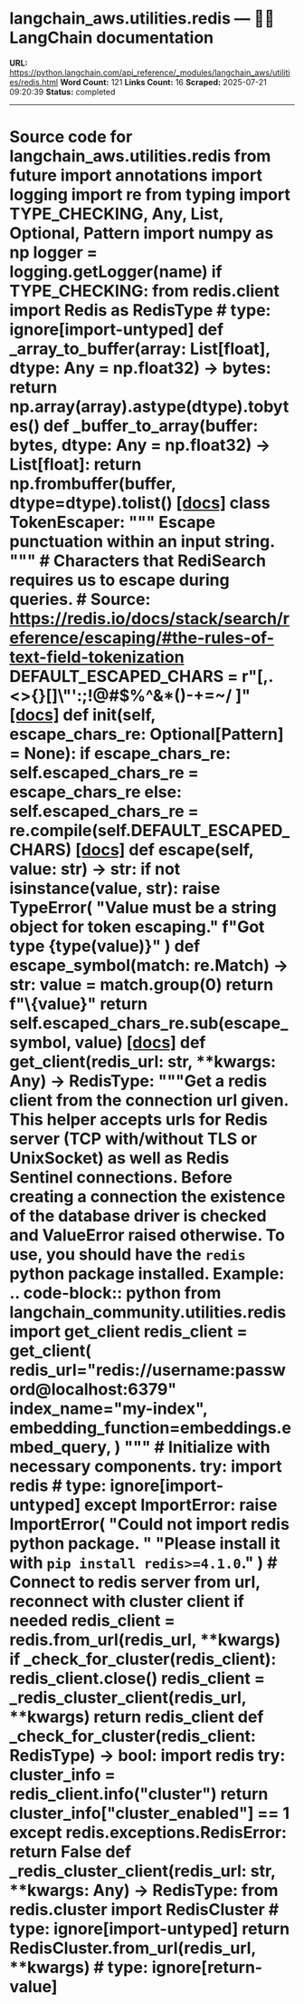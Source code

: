 # langchain_aws.utilities.redis — 🦜🔗 LangChain  documentation

**URL:** https://python.langchain.com/api_reference/_modules/langchain_aws/utilities/redis.html
**Word Count:** 121
**Links Count:** 16
**Scraped:** 2025-07-21 09:20:39
**Status:** completed

---

# Source code for langchain\_aws.utilities.redis               from __future__ import annotations          import logging     import re     from typing import TYPE_CHECKING, Any, List, Optional, Pattern          import numpy as np          logger = logging.getLogger(__name__)          if TYPE_CHECKING:         from redis.client import Redis as RedisType  # type: ignore[import-untyped]               def _array_to_buffer(array: List[float], dtype: Any = np.float32) -> bytes:         return np.array(array).astype(dtype).tobytes()               def _buffer_to_array(buffer: bytes, dtype: Any = np.float32) -> List[float]:         return np.frombuffer(buffer, dtype=dtype).tolist()                              [[docs]](https://python.langchain.com/api_reference/aws/utilities/langchain_aws.utilities.redis.TokenEscaper.html#langchain_aws.utilities.redis.TokenEscaper)     class TokenEscaper:         """         Escape punctuation within an input string.         """              # Characters that RediSearch requires us to escape during queries.         # Source: https://redis.io/docs/stack/search/reference/escaping/#the-rules-of-text-field-tokenization         DEFAULT_ESCAPED_CHARS = r"[,.<>{}\[\]\\\"\':;!@#$%^&*()\-+=~\/ ]"                         [[docs]](https://python.langchain.com/api_reference/aws/utilities/langchain_aws.utilities.redis.TokenEscaper.html#langchain_aws.utilities.redis.TokenEscaper.__init__)         def __init__(self, escape_chars_re: Optional[Pattern] = None):             if escape_chars_re:                 self.escaped_chars_re = escape_chars_re             else:                 self.escaped_chars_re = re.compile(self.DEFAULT_ESCAPED_CHARS)                                        [[docs]](https://python.langchain.com/api_reference/aws/utilities/langchain_aws.utilities.redis.TokenEscaper.html#langchain_aws.utilities.redis.TokenEscaper.escape)         def escape(self, value: str) -> str:             if not isinstance(value, str):                 raise TypeError(                     "Value must be a string object for token escaping."                     f"Got type {type(value)}"                 )                  def escape_symbol(match: re.Match) -> str:                 value = match.group(0)                 return f"\\{value}"                  return self.escaped_chars_re.sub(escape_symbol, value)                                                            [[docs]](https://python.langchain.com/api_reference/aws/utilities/langchain_aws.utilities.redis.get_client.html#langchain_aws.utilities.redis.get_client)     def get_client(redis_url: str, **kwargs: Any) -> RedisType:         """Get a redis client from the connection url given. This helper accepts         urls for Redis server (TCP with/without TLS or UnixSocket) as well as         Redis Sentinel connections.              Before creating a connection the existence of the database driver is checked         and ValueError raised otherwise.              To use, you should have the ``redis`` python package installed.              Example:             .. code-block:: python                      from langchain_community.utilities.redis import get_client                 redis_client = get_client(                     redis_url="redis://username:password@localhost:6379"                     index_name="my-index",                     embedding_function=embeddings.embed_query,                 )              """              # Initialize with necessary components.         try:             import redis  # type: ignore[import-untyped]         except ImportError:             raise ImportError(                 "Could not import redis python package. "                 "Please install it with `pip install redis>=4.1.0`."             )              # Connect to redis server from url, reconnect with cluster client if needed         redis_client = redis.from_url(redis_url, **kwargs)         if _check_for_cluster(redis_client):             redis_client.close()             redis_client = _redis_cluster_client(redis_url, **kwargs)              return redis_client                              def _check_for_cluster(redis_client: RedisType) -> bool:         import redis              try:             cluster_info = redis_client.info("cluster")             return cluster_info["cluster_enabled"] == 1         except redis.exceptions.RedisError:             return False               def _redis_cluster_client(redis_url: str, **kwargs: Any) -> RedisType:         from redis.cluster import RedisCluster  # type: ignore[import-untyped]              return RedisCluster.from_url(redis_url, **kwargs)  # type: ignore[return-value]